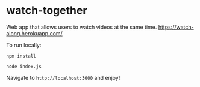 # watch-together

Web app that allows users to watch videos at the same time.
https://watch-along.herokuapp.com/

To run locally:

`npm install`

`node index.js`

Navigate to `http://localhost:3000` and enjoy!
